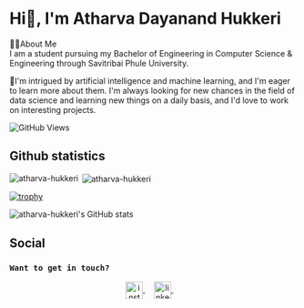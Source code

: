 # Hi👋, I'm Atharva Dayanand Hukkeri <br>

🙋‍♂️About Me<br>
I am a student pursuing my Bachelor of Engineering in Computer Science & Engineering through Savitribai Phule University.

🚀I'm intrigued by artificial intelligence and machine learning, and I'm eager to learn more about them. I'm always looking for new chances in the field of data science and learning new things on a daily basis, and I'd love to work on interesting projects.<br>

![GitHub Views](https://komarev.com/ghpvc/?username=atharva-hukkeri&color=FAC151) <br>

## Github statistics

<p>
  <img align="left" src="https://github-readme-stats.vercel.app/api/top-langs/?username=atharva-hukkeri&layout=compact&hide=php,smarty&bg_color=30,e96443,904e95&title_color=fff&text_color=fff" alt="atharva-hukkeri" />&nbsp;<img align="center" src="https://github-readme-stats.vercel.app/api?username=atharva-hukkeri&show_icons=true&count_private=true&show_icons=true&hide=php&bg_color=30,e96443,904e95&title_color=fff&text_color=fff" alt="atharva-hukkeri" />
</p>

[![trophy](https://github-profile-trophy.vercel.app/?username=atharva-hukkeri)](https://github.com/ryo-ma/github-profile-trophy)

![atharva-hukkeri's GitHub stats](https://github-readme-stats.vercel.app/api?username=atharva-hukkeri&show_icons=true&theme=radical)
## Social

### `Want to get in touch?`

<p align="center">
  <a href="https://www.instagram.com/invincible_atharva_hukkeri/" target="blank">
    <img align="center" src="https://upload.wikimedia.org/wikipedia/commons/thumb/a/a5/Instagram_icon.png/2048px-Instagram_icon.png" alt="instagram" height="30" width="30" />
  </a>&nbsp;&nbsp;&nbsp;
  <a href="https://www.linkedin.com/in/atharva-hukkeri-727037218/" target="blank">
    <img align="center" src="https://seeklogo.com/images/L/linkedin-icon-logo-05B2880899-seeklogo.com.png" alt="linkedin" height="30" width="30" />
  </a>&nbsp;&nbsp;&nbsp;
</p>

